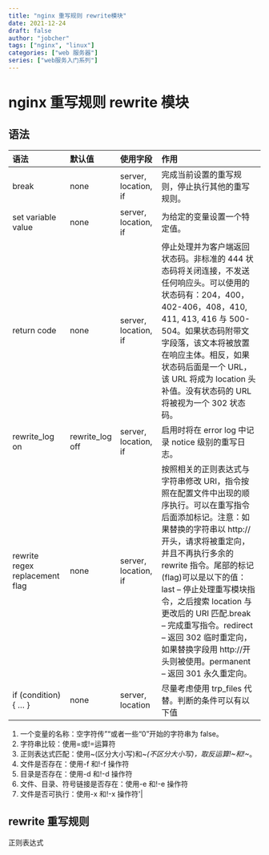 ```yaml
---
title: "nginx 重写规则 rewrite模块"
date: 2021-12-24
draft: false
author: "jobcher"
tags: ["nginx", "linux"]
categories: ["web 服务器"]
series: ["web服务入门系列"]
---
```


# nginx 重写规则 rewrite 模块

## 语法

| 语法                           | 默认值          | 使用字段             | 作用                                                                                                                                                                                                                                                                                                                                                                                                                        |
| :----------------------------- | :-------------- | :------------------- | :-------------------------------------------------------------------------------------------------------------------------------------------------------------------------------------------------------------------------------------------------------------------------------------------------------------------------------------------------------------------------------------------------------------------------- |
| break                          | none            | server, location, if | 完成当前设置的重写规则，停止执行其他的重写规则。                                                                                                                                                                                                                                                                                                                                                                            |
| set variable value             | none            | server, location, if | 为给定的变量设置一个特定值。                                                                                                                                                                                                                                                                                                                                                                                                |
| return code                    | none            | server, location, if | 停止处理并为客户端返回状态码。非标准的 444 状态码将关闭连接，不发送任何响应头。可以使用的状态码有：204，400，402-406，408，410, 411, 413, 416 与 500-504。如果状态码附带文字段落，该文本将被放置在响应主体。相反，如果状态码后面是一个 URL，该 URL 将成为 location 头补值。没有状态码的 URL 将被视为一个 302 状态码。                                                                                                       |
| rewrite_log on                 | rewrite_log off | server, location, if | 启用时将在 error log 中记录 notice 级别的重写日志。                                                                                                                                                                                                                                                                                                                                                                         |
| rewrite regex replacement flag | none            | server, location, if | 按照相关的正则表达式与字符串修改 URI，指令按照在配置文件中出现的顺序执行。可以在重写指令后面添加标记。注意：如果替换的字符串以 http://开头，请求将被重定向，并且不再执行多余的 rewrite 指令。尾部的标记(flag)可以是以下的值：last – 停止处理重写模块指令，之后搜索 location 与更改后的 URI 匹配.break – 完成重写指令。redirect – 返回 302 临时重定向，如果替换字段用 http://开头则被使用。permanent – 返回 301 永久重定向。 |
| if (condition) { … }           | none            | server, location     | 尽量考虑使用 trp_files 代替。判断的条件可以有以下值                                                                                                                                                                                                                                                                                                                                                                         |

1. 一个变量的名称：空字符传”“或者一些“0”开始的字符串为 false。
2. 字符串比较：使用=或!=运算符
3. 正则表达式匹配：使用~(区分大小写)和~_(不区分大小写)，取反运算!~和!~_。
4. 文件是否存在：使用-f 和!-f 操作符
5. 目录是否存在：使用-d 和!-d 操作符
6. 文件、目录、符号链接是否存在：使用-e 和!-e 操作符
7. 文件是否可执行：使用-x 和!-x 操作符'|

## rewrite 重写规则

正则表达式
